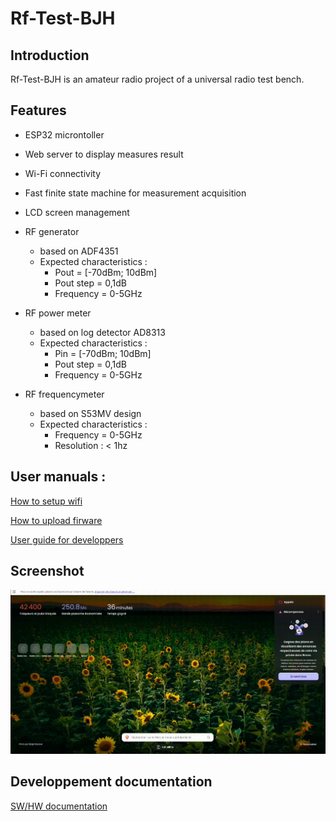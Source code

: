 # Rf-Test-BJH

## Introduction

Rf-Test-BJH is an amateur radio project of a universal radio test bench.

## Features

 - ESP32 microntoller

 - Web server to display measures result

 - Wi-Fi connectivity  

 - Fast finite state machine for measurement acquisition  

 - LCD screen management  

 - RF generator
   - based on ADF4351  
   - Expected characteristics :
     - Pout = [-70dBm; 10dBm]
     - Pout step = 0,1dB
     - Frequency = 0-5GHz  

 - RF power meter
   - based on log detector AD8313
   - Expected characteristics :
     - Pin = [-70dBm; 10dBm]
     - Pout step = 0,1dB
     - Frequency = 0-5GHz

 - RF frequencymeter
   - based on S53MV design
   - Expected characteristics :
     - Frequency = 0-5GHz
     - Resolution : < 1hz

## User manuals : 

[How to setup wifi](./doc/Rf-Test-BJH/how-to/setup-wifi.md)

[How to upload firware](./doc/Rf-Test-BJH/how-to/update-fw.md)

[User guide for developpers](./doc/Rf-Test-BJH/how-to/for_developpers.md)

## Screenshot

![Index](./doc/Rf-Test-BJH/how-to/index.gif)

## Developpement documentation

[SW/HW documentation](./doc/Rf-Test-BJH/hw_sw_documentation.md)

